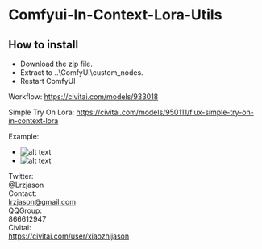 # Comfyui-In-Context-Lora-Utils

## How to install 
- Download the zip file. 
- Extract to ..\ComfyUI\custom_nodes. 
- Restart ComfyUI 

Workflow:
https://civitai.com/models/933018

Simple Try On Lora:
https://civitai.com/models/950111/flux-simple-try-on-in-context-lora

Example:  
- ![alt text](https://github.com/lrzjason/Comfyui-In-Context-Lora-Utils/blob/main/image/example_1.png)
- ![alt text](https://github.com/lrzjason/Comfyui-In-Context-Lora-Utils/blob/main/image/example_2.png)

Twitter:  
@Lrzjason  
Contact:  
lrzjason@gmail.com  
QQGroup:  
866612947  
Civitai:  
https://civitai.com/user/xiaozhijason